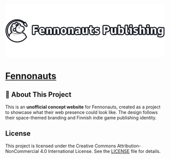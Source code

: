<img src="./.github/readme.png" alt="Fennonauts GitHub-repository banner">

# [Fennonauts](https://fennonauts.com)

## 🚀 About This Project

This is an **unofficial concept website** for Fennonauts, created as a project to showcase what their web presence could look like. The design follows their space-themed branding and Finnish indie game publishing identity.

## License

This project is licensed under the Creative Commons Attribution-NonCommercial 4.0 International License. See the [LICENSE](./LICENSE.md) file for details.
